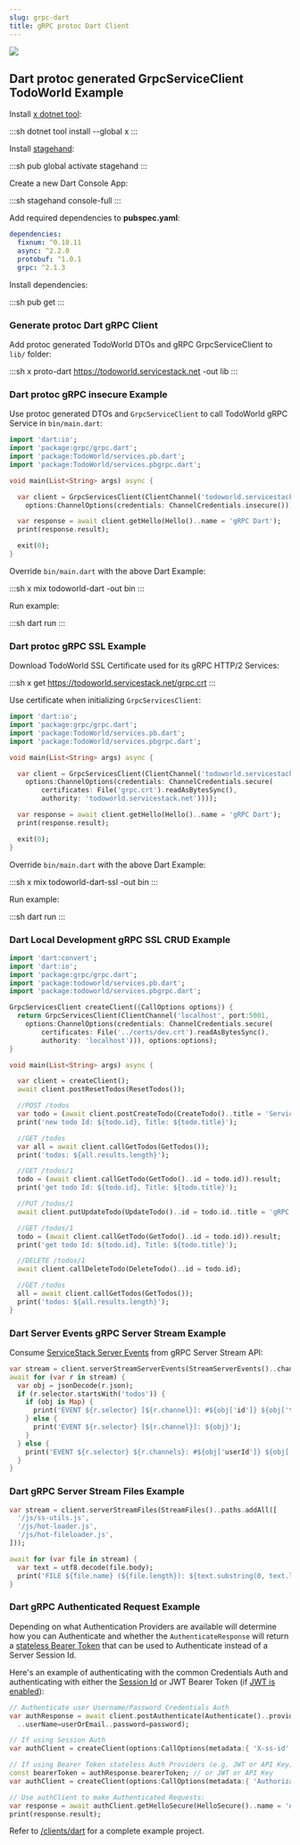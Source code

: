 ```yaml
---
slug: grpc-dart
title: gRPC protoc Dart Client
---
```


[![](/img/pages/grpc/dart.png)](https://youtu.be/fDARSMNlt50)

<lite-youtube class="w-full mx-4 my-4" width="560" height="315" videoid="UQlYodNS1xc" style="background-image: url('https://img.youtube.com/vi/UQlYodNS1xc/maxresdefault.jpg')"></lite-youtube>

## Dart protoc generated GrpcServiceClient TodoWorld Example

Install [x dotnet tool](/dotnet-tool):
    
:::sh
dotnet tool install --global x 
:::
    
Install [stagehand](https://pub.dev/packages/stagehand):

:::sh
pub global activate stagehand
:::

Create a new Dart Console App:

:::sh
stagehand console-full
:::

Add required dependencies to **pubspec.yaml**:

```yaml
dependencies:
  fixnum: ^0.10.11
  async: ^2.2.0
  protobuf: ^1.0.1
  grpc: ^2.1.3
```

Install dependencies:

:::sh
pub get
:::
    
### Generate protoc Dart gRPC Client

Add protoc generated TodoWorld DTOs and gRPC GrpcServiceClient to `lib/` folder:

:::sh
x proto-dart https://todoworld.servicestack.net -out lib
:::

### Dart protoc gRPC insecure Example

Use protoc generated DTOs and `GrpcServiceClient` to call TodoWorld gRPC Service in `bin/main.dart`:

```dart
import 'dart:io';
import 'package:grpc/grpc.dart';
import 'package:TodoWorld/services.pb.dart';
import 'package:TodoWorld/services.pbgrpc.dart';

void main(List<String> args) async {

  var client = GrpcServicesClient(ClientChannel('todoworld.servicestack.net', port:5054,
    options:ChannelOptions(credentials: ChannelCredentials.insecure())));

  var response = await client.getHello(Hello()..name = 'gRPC Dart');
  print(response.result);

  exit(0);
}
```

Override `bin/main.dart` with the above Dart Example: 

:::sh
x mix todoworld-dart -out bin
:::

Run example:

:::sh
dart run
:::

### Dart protoc gRPC SSL Example

Download TodoWorld SSL Certificate used for its gRPC HTTP/2 Services:

:::sh
x get https://todoworld.servicestack.net/grpc.crt
:::

Use certificate when initializing `GrpcServicesClient`:

```dart
import 'dart:io';
import 'package:grpc/grpc.dart';
import 'package:TodoWorld/services.pb.dart';
import 'package:TodoWorld/services.pbgrpc.dart';

void main(List<String> args) async {

  var client = GrpcServicesClient(ClientChannel('todoworld.servicestack.net', port:50051,
    options:ChannelOptions(credentials: ChannelCredentials.secure(
        certificates: File('grpc.crt').readAsBytesSync(),
        authority: 'todoworld.servicestack.net'))));

  var response = await client.getHello(Hello()..name = 'gRPC Dart');
  print(response.result);

  exit(0);
}
```

Override `bin/main.dart` with the above Dart Example: 

:::sh
x mix todoworld-dart-ssl -out bin
:::

Run example:

:::sh
dart run
:::

### Dart Local Development gRPC SSL CRUD Example

```dart
import 'dart:convert';
import 'dart:io';
import 'package:grpc/grpc.dart';
import 'package:todoworld/services.pb.dart';
import 'package:todoworld/services.pbgrpc.dart';

GrpcServicesClient createClient({CallOptions options}) {
  return GrpcServicesClient(ClientChannel('localhost', port:5001,
    options:ChannelOptions(credentials: ChannelCredentials.secure(
        certificates: File('../certs/dev.crt').readAsBytesSync(),
        authority: 'localhost'))), options:options);
}

void main(List<String> args) async {

  var client = createClient();
  await client.postResetTodos(ResetTodos());

  //POST /todos
  var todo = (await client.postCreateTodo(CreateTodo()..title = 'ServiceStack')).result;
  print('new todo Id: ${todo.id}, Title: ${todo.title}');

  //GET /todos
  var all = await client.callGetTodos(GetTodos());
  print('todos: ${all.results.length}');

  //GET /todos/1
  todo = (await client.callGetTodo(GetTodo()..id = todo.id)).result;
  print('get todo Id: ${todo.id}, Title: ${todo.title}');

  //PUT /todos/1
  await client.putUpdateTodo(UpdateTodo()..id = todo.id..title = 'gRPC');

  //GET /todos/1
  todo = (await client.callGetTodo(GetTodo()..id = todo.id)).result;
  print('get todo Id: ${todo.id}, Title: ${todo.title}');

  //DELETE /todos/1
  await client.callDeleteTodo(DeleteTodo()..id = todo.id);

  //GET /todos
  all = await client.callGetTodos(GetTodos());
  print('todos: ${all.results.length}');  
}
```

### Dart Server Events gRPC Server Stream Example

Consume [ServiceStack Server Events](/server-events) from gRPC Server Stream API:

```dart
var stream = client.serverStreamServerEvents(StreamServerEvents()..channels.add('todos'));
await for (var r in stream) {
  var obj = jsonDecode(r.json);
  if (r.selector.startsWith('todos')) {
    if (obj is Map) {
      print('EVENT ${r.selector} [${r.channel}]: #${obj['id']} ${obj['title']}');
    } else {
      print('EVENT ${r.selector} [${r.channel}]: ${obj}');
    }
  } else {
    print('EVENT ${r.selector} ${r.channels}: #${obj['userId']} ${obj['displayName']}');
  }
}
```

### Dart gRPC Server Stream Files Example

```dart
var stream = client.serverStreamFiles(StreamFiles()..paths.addAll([
  '/js/ss-utils.js',
  '/js/hot-loader.js',
  '/js/hot-fileloader.js',
]));

await for (var file in stream) {
  var text = utf8.decode(file.body);
  print('FILE ${file.name} (${file.length}): ${text.substring(0, text.length < 50 ? text.length : 50)} ...');
}
```

### Dart gRPC Authenticated Request Example

Depending on what Authentication Providers are available will determine how you can Authenticate and whether the
`AuthenticateResponse` will return a [stateless Bearer Token](/auth/authentication-and-authorization#authentication-per-request-auth-providers)
that can be used to Authenticate instead of a Server Session Id. 

Here's an example of authenticating with the common Credentials Auth and authenticating with either the 
[Session Id](/auth/sessions) or JWT Bearer Token (if [JWT is enabled](/auth/jwt-authprovider)):

```dart
// Authenticate user Username/Password Credentials Auth
var authResponse = await client.postAuthenticate(Authenticate()..provider='credentials'
  ..userName=userOrEmail..password=password);

// If using Session Auth
var authClient = createClient(options:CallOptions(metadata:{ 'X-ss-id': authResponse.sessionId }));

// If using Bearer Token stateless Auth Providers (e.g. JWT or API Key):
const bearerToken = authResponse.bearerToken; // or JWT or API Key
var authClient = createClient(options:CallOptions(metadata:{ 'Authorization': 'Bearer ${bearerToken}' }));

// Use authClient to make Authenticated Requests:
var response = await authClient.getHelloSecure(HelloSecure()..name = 'Authenticated gRPC Dart!');
print(response.result);
```

Refer to [/clients/dart](https://github.com/NetCoreApps/todo-world/tree/master/clients/dart)
for a complete example project.
